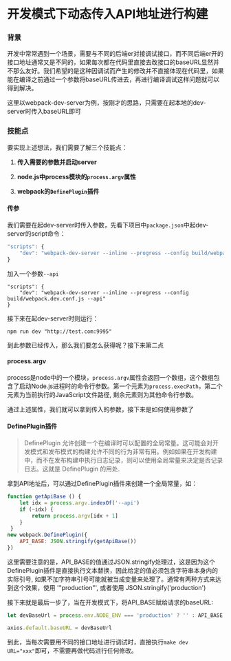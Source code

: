 # 开发模式下动态传入API地址进行构建

### 背景

开发中常常遇到一个场景，需要与不同的后端er对接调试接口，而不同后端er开的接口地址通常又是不同的，如果每次都在代码里直接去改接口的baseURL显然并不那么友好。我们希望的是这种因调试而产生的修改并不直接体现在代码里，如果能在编译之前通过一个参数将baseURL传进去，再进行编译调试这样问题就可以得到解决。

这里以webpack-dev-server为例，按刚才的思路，只需要在起本地的dev-server时传入baseURL即可

### 技能点

要实现上述想法，我们需要了解三个技能点：
1. **传入需要的参数并启动server**

2. **node.js中process模块的`process.argv`属性**

3. **webpack的`DefinePlugin`插件**


#### 传参
我们需要在起dev-server时传入参数，先看下项目中`package.json`中起dev-server的script命令：

```js
"scripts": {
    "dev": "webpack-dev-server --inline --progress --config build/webpack.dev.conf.js"
}
```

加入一个参数`--api`

```
"scripts": {
    "dev": "webpack-dev-server --inline --progress --config build/webpack.dev.conf.js --api"
}
```
接下来在起dev-server时则运行：

```
npm run dev "http://test.com:9995"
```

到此参数已经传入，那么我们要怎么获得呢？接下来第二点

#### process.argv

process是node中的一个模块，`process.argv`属性会返回一个数组，这个数组包含了启动Node.js进程时的命令行参数。第一个元素为`process.execPath`，第二个元素为当前执行的JavaScript文件路径, 剩余元素则为其他命令行参数。

通过上述属性，我们就可以拿到传入的参数，接下来是如何使用参数了

#### DefinePlugin插件

> DefinePlugin 允许创建一个在编译时可以配置的全局常量。这可能会对开发模式和发布模式的构建允许不同的行为非常有用。例如如果在开发构建中，而不在发布构建中执行日志记录，则可以使用全局常量来决定是否记录日志。这就是 DefinePlugin 的用处. 

拿到API地址后，可以通过DefinePlugin插件来创建一个全局常量，如：
```js
function getApiBase () {
    let idx = process.argv.indexOf('--api')
    if (~idx) {
        return process.argv[idx + 1]
    }
 }
new webpack.DefinePlugin({
    API_BASE: JSON.stringify(getApiBase())
})
```
这里需要注意的是，API_BASE的值通过JSON.stringify处理过，这是因为这个DefinePlugin插件是直接执行文本替换，因此给定的值必须包含字符串本身内的实际引号, 如果不加字符串引号可能就被当成变量来处理了。通常有两种方式来达到这个效果，使用 '"production"', 或者使用 JSON.stringify('production')

接下来就是最后一步了，当在开发模式下，将API_BASE赋给请求的baseURL:
```js
let devBaseUrl = process.env.NODE_ENV === 'production' ? '' : API_BASE ? API_BASE : 'xxx' //此处xxx可为线上地址

axios.default.baseURL = devBaseUrl
```
到此，当每次需要用不同的接口地址进行调试时，直接执行`make dev URL="xxx"`即可，不需要再做代码进行任何修改。





















